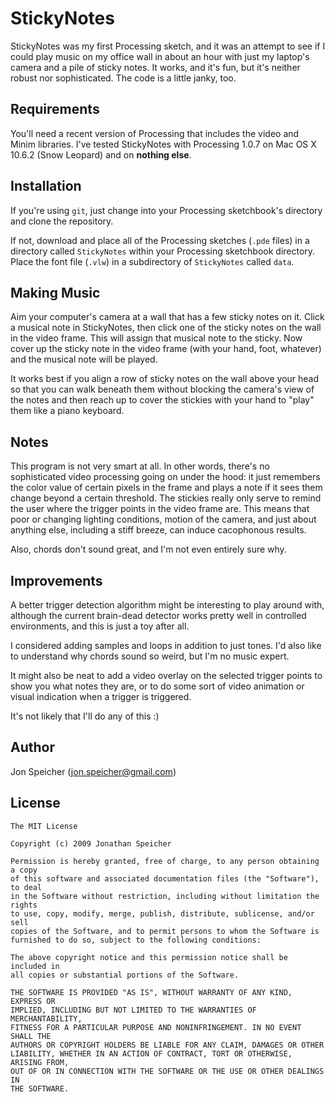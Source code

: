 StickyNotes
===========

StickyNotes was my first Processing sketch, and it was an attempt to see if I could play music on my office wall in about an hour with just my laptop's camera and a pile of sticky notes.  It works, and it's fun, but it's neither robust nor sophisticated.  The code is a little janky, too.

Requirements
------------

You'll need a recent version of Processing that includes the video and Minim libraries.  I've tested StickyNotes with Processing 1.0.7 on Mac OS X 10.6.2 (Snow Leopard) and on **nothing else**.

Installation
------------

If you're using `git`, just change into your Processing sketchbook's directory and clone the repository.

If not, download and place all of the Processing sketches (`.pde` files) in a directory called `StickyNotes` within your Processing sketchbook directory.  Place the font file (`.vlw`) in a subdirectory of `StickyNotes` called `data`.

Making Music
------------

Aim your computer's camera at a wall that has a few sticky notes on it.  Click a musical note in StickyNotes, then click one of the sticky notes on the wall in the video frame.  This will assign that musical note to the sticky.  Now cover up the sticky note in the video frame (with your hand, foot, whatever) and the musical note will be played.  

It works best if you align a row of sticky notes on the wall above your head so that you can walk beneath them without blocking the camera's view of the notes and then reach up to cover the stickies with your hand to "play" them like a piano keyboard.

Notes
-----

This program is not very smart at all.  In other words, there's no sophisticated video processing going on under the hood: it just remembers the color value of certain pixels in the frame and plays a note if it sees them change beyond a certain threshold.  The stickies really only serve to remind the user where the trigger points in the video frame are.  This means that poor or changing lighting conditions, motion of the camera, and just about anything else, including a stiff breeze, can induce cacophonous results.

Also, chords don't sound great, and I'm not even entirely sure why.

Improvements
------------

A better trigger detection algorithm might be interesting to play around with, although the current brain-dead detector works pretty well in controlled environments, and this is just a toy after all.

I considered adding samples and loops in addition to just tones.  I'd also like to understand why chords sound so weird, but I'm no music expert.

It might also be neat to add a video overlay on the selected trigger points to show you what notes they are, or to do some sort of video animation or visual indication when a trigger is triggered.

It's not likely that I'll do any of this :)

Author
------

Jon Speicher (jon.speicher@gmail.com)

License
-------

    The MIT License

    Copyright (c) 2009 Jonathan Speicher

    Permission is hereby granted, free of charge, to any person obtaining a copy
    of this software and associated documentation files (the "Software"), to deal
    in the Software without restriction, including without limitation the rights
    to use, copy, modify, merge, publish, distribute, sublicense, and/or sell
    copies of the Software, and to permit persons to whom the Software is
    furnished to do so, subject to the following conditions:

    The above copyright notice and this permission notice shall be included in
    all copies or substantial portions of the Software.

    THE SOFTWARE IS PROVIDED "AS IS", WITHOUT WARRANTY OF ANY KIND, EXPRESS OR
    IMPLIED, INCLUDING BUT NOT LIMITED TO THE WARRANTIES OF MERCHANTABILITY,
    FITNESS FOR A PARTICULAR PURPOSE AND NONINFRINGEMENT. IN NO EVENT SHALL THE
    AUTHORS OR COPYRIGHT HOLDERS BE LIABLE FOR ANY CLAIM, DAMAGES OR OTHER
    LIABILITY, WHETHER IN AN ACTION OF CONTRACT, TORT OR OTHERWISE, ARISING FROM,
    OUT OF OR IN CONNECTION WITH THE SOFTWARE OR THE USE OR OTHER DEALINGS IN
    THE SOFTWARE.